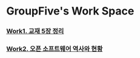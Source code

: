 GroupFive's Work Space
=======================
###
### [Work1. 교재 5장 정리]
### [Work2. 오픈 소프트웨어 역사와 현황]







[Work1. 교재 5장 정리]: https://github.com/groupFive/5JO-REPOSITORY/tree/main/%EA%B5%90%EC%9E%AC%205%EC%9E%A5%20%EC%A0%95%EB%A6%AC
[Work2. 오픈 소프트웨어 역사와 현황]: https://github.com/groupFive/5JO-REPOSITORY/blob/main/%EC%98%A4%ED%94%88%20%EC%86%8C%ED%94%84%ED%8A%B8%EC%9B%A8%EC%96%B4%20%EC%97%AD%EC%82%AC%EC%99%80%20%ED%98%84%ED%99%A9.md
